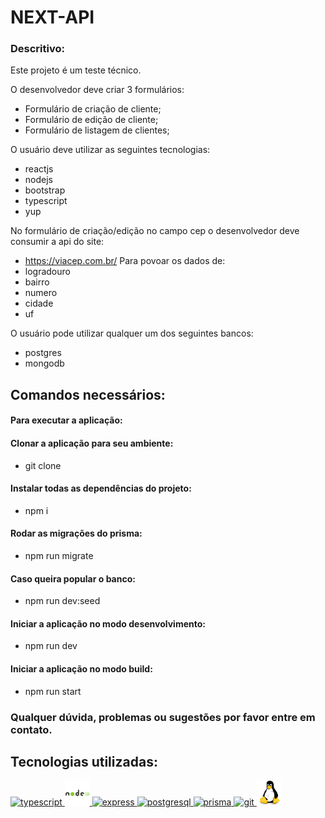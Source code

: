 # NEXT-API
### Descritivo:

Este projeto é um teste técnico.

O desenvolvedor deve criar 3 formulários:

- Formulário de criação de cliente;
- Formulário de edição de cliente;
- Formulário de listagem de clientes;

O usuário deve utilizar as seguintes tecnologias:

- reactjs
- nodejs
- bootstrap
- typescript
- yup

No formulário de criação/edição no campo cep o desenvolvedor deve consumir a api do site:

- https://viacep.com.br/
  Para povoar os dados de:
- logradouro
- bairro
- numero
- cidade
- uf

O usuário pode utilizar qualquer um dos seguintes bancos:

- postgres
- mongodb

## Comandos necessários:

#### Para executar a aplicação:

#### Clonar a aplicação para seu ambiente:

- git clone

#### Instalar todas as dependências do projeto:

- npm i

#### Rodar as migrações do prisma:

- npm run migrate

#### Caso queira popular o banco:

- npm run dev:seed

#### Iniciar a aplicação no modo desenvolvimento:

- npm run dev

#### Iniciar a aplicação no modo build:

- npm run start

### Qualquer dúvida, problemas ou sugestões por favor entre em contato.

## Tecnologias utilizadas:

<p align="left">
  <a href="https://expressjs.com/pt-br/" target="_blank"> <img src="https://icongr.am/devicon/typescript-original.svg?size=128&color=currentColor" alt="typescript" width="40" height="40"/> </a>
  <a href="https://nodejs.org" target="_blank"> <img src="https://raw.githubusercontent.com/devicons/devicon/master/icons/nodejs/nodejs-original-wordmark.svg" alt="nodejs" width="40" height="40"/> </a>
  <a href="https://expressjs.com/pt-br/" target="_blank"> <img src="https://icongr.am/devicon/express-original-wordmark.svg?size=128&color=currentColor" alt="express" width="40" height="40"/> </a>
  <a href="https://www.postgresql.org/" target="_blank"> <img src="https://icongr.am/devicon/postgresql-original.svg?size=128&color=currentColor" alt="postgresql" width="40" height="40"/> </a>
  <a href="https://www.prisma.io/" target="_blank"> <img src="https://www.freelogovectors.net/wp-content/uploads/2022/01/prisma_logo-freelogovectors.net_.png" alt="prisma" width="40" height="40"/> </a>
  <a href="https://git-scm.com/" target="_blank"> <img src="https://www.vectorlogo.zone/logos/git-scm/git-scm-icon.svg" alt="git" width="40" height="40"/> </a>
  <a href="https://www.linux.org/" target="_blank"> <img src="https://raw.githubusercontent.com/devicons/devicon/master/icons/linux/linux-original.svg" alt="linux" width="40" height="40"/> </a>
</p>

